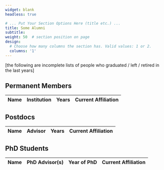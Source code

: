 ```yaml
---
widget: blank
headless: true

# ... Put Your Section Options Here (title etc.) ...
title: Some Alumni
subtitle:
weight: 50  # section position on page
design:
  # Choose how many columns the section has. Valid values: 1 or 2.
  columns: '1'
---
```

[the following are incomplete lists of people who graduated / left / retired in the last years]

## Permanent Members
| Name                                                                            | Institution | Years | Current Affiliation |
|---------------------------------------------------------------------------------|-----------------------------|-------------|---------------------|



## Postdocs
| Name                                                                            | Advisor | Years | Current Affiliation |
|---------------------------------------------------------------------------------|-----------------------------|-------------|---------------------|

## PhD Students
| Name                                                                            | PhD Advisor(s) | Year of PhD | Current Affiliation |
|---------------------------------------------------------------------------------|-----------------------------|-------------|---------------------|
